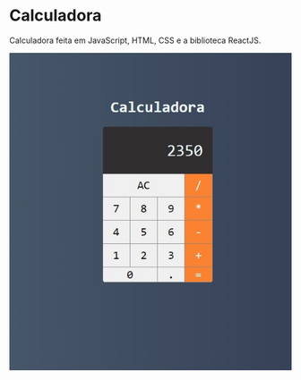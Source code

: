 <h1> Calculadora </h1>
<p>Calculadora feita em JavaScript, HTML, CSS e a biblioteca ReactJS. </p>
<img src=calc.jpg />
